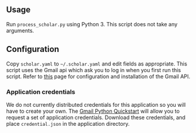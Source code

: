 ## Usage
Run `process_scholar.py` using Python 3.
This script does not take any arguments.

## Configuration
Copy `scholar.yaml` to `~/.scholar.yaml` and edit fields as appropriate.
This script uses the Gmail api which ask you to log in when you first run this
script.
Refer to [this](https://developers.google.com/gmail/api/quickstart/python) page
for configuration and installation of the Gmail API.

### Application credentials
We do not currently distributed credentials for this application so you will
have to create your own.
The [Gmail Python Quickstart](https://developers.google.com/gmail/api/quickstart/python)
will allow you to request a set of application credentials.
Download these credentials, and place `credential.json` in the application
directory.
